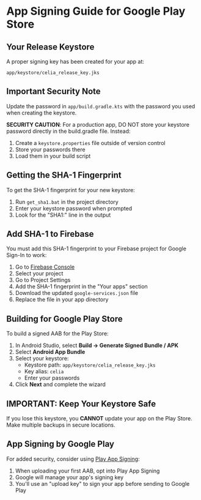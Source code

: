 # App Signing Guide for Google Play Store

## Your Release Keystore

A proper signing key has been created for your app at:
```
app/keystore/celia_release_key.jks
```

## Important Security Note

Update the password in `app/build.gradle.kts` with the password you used when creating the keystore. 

**SECURITY CAUTION**: For a production app, DO NOT store your keystore password directly in the build.gradle file. Instead:

1. Create a `keystore.properties` file outside of version control 
2. Store your passwords there
3. Load them in your build script

## Getting the SHA-1 Fingerprint

To get the SHA-1 fingerprint for your new keystore:

1. Run `get_sha1.bat` in the project directory
2. Enter your keystore password when prompted
3. Look for the "SHA1:" line in the output

## Add SHA-1 to Firebase

You must add this SHA-1 fingerprint to your Firebase project for Google Sign-In to work:

1. Go to [Firebase Console](https://console.firebase.google.com/)
2. Select your project 
3. Go to Project Settings
4. Add the SHA-1 fingerprint in the "Your apps" section
5. Download the updated `google-services.json` file
6. Replace the file in your app directory

## Building for Google Play Store

To build a signed AAB for the Play Store:

1. In Android Studio, select **Build → Generate Signed Bundle / APK**
2. Select **Android App Bundle**
3. Select your keystore:
   - Keystore path: `app/keystore/celia_release_key.jks`
   - Key alias: `celia`
   - Enter your passwords
4. Click **Next** and complete the wizard

## IMPORTANT: Keep Your Keystore Safe

If you lose this keystore, you **CANNOT** update your app on the Play Store. Make multiple backups in secure locations.

## App Signing by Google Play

For added security, consider using [Play App Signing](https://developer.android.com/studio/publish/app-signing#app-signing-google-play):

1. When uploading your first AAB, opt into Play App Signing
2. Google will manage your app's signing key
3. You'll use an "upload key" to sign your app before sending to Google Play 